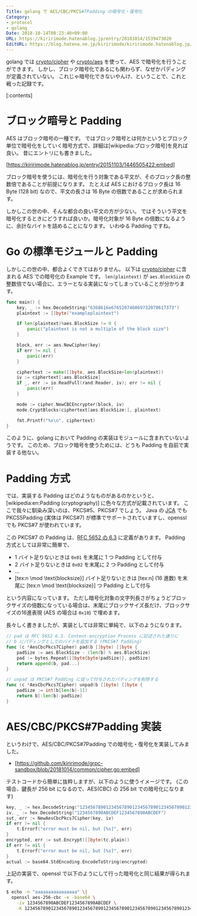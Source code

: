 ```yaml
---
Title: golang で AES/CBC/PKCS#7Padding の暗号化・復号化
Category:
- protocol
- golang
Date: 2018-10-14T08:23:40+09:00
URL: https://kiririmode.hatenablog.jp/entry/20181014/1539473020
EditURL: https://blog.hatena.ne.jp/kiririmode/kiririmode.hatenablog.jp/atom/entry/10257846132652713999
---
```


<!-- ignore-lint -->
golang では [crypto/cipher](https://golang.org/pkg/crypto/cipher/) や [crypto/aes](https://golang.org/pkg/crypto/aes/) を使って、AES で暗号化を行うことができます。
しかし、ブロック暗号化であるにも関わらず、なぜかパディングが定義されていない。
これじゃ暗号化できないやんけ、ということで、これと戦った記録です。

[:contents]

# ブロック暗号と Padding

AES はブロック暗号の一種です。
ではブロック暗号とは何かというとブロック単位で暗号化をしていく暗号方式で、詳細は[wikipedia:ブロック暗号]を見れば良い。
昔にエントリにも書きました。

[https://kiririmode.hatenablog.jp/entry/20151103/1446505422:embed]


ブロック暗号を使うには、暗号化を行う対象である平文が、そのブロック長の整数倍であることが前提になります。
たとえば AES におけるブロック長は 16 Byte (128 bit) なので、平文の長さは 16 Byte の倍数であることが求められます。


しかしこの世の中、そんな都合の良い平文の方が少ない。
ではそういう平文を暗号化するときにどうすれば良いか。暗号化対象が 16 Byte の倍数になるように、余計なバイトを詰めることになります。
いわゆる Padding ですね。

# Go の標準モジュールと Padding

しかしこの世の中、都合よくできてはおりません。
以下は [crypto/cipher](https://golang.org/pkg/crypto/cipher/) に含まれる AES での暗号化の Example です。
`len(plaintext)` が `aes.BlockSize` の整数倍でない場合に、エラーとなる実装になってしまっていることが分かります。

```go
func main() {
	key, _ := hex.DecodeString("6368616e676520746869732070617373")
	plaintext := []byte("exampleplaintext")

	if len(plaintext)%aes.BlockSize != 0 {
		panic("plaintext is not a multiple of the block size")
	}

	block, err := aes.NewCipher(key)
	if err != nil {
		panic(err)
	}

	ciphertext := make([]byte, aes.BlockSize+len(plaintext))
	iv := ciphertext[:aes.BlockSize]
	if _, err := io.ReadFull(rand.Reader, iv); err != nil {
		panic(err)
	}

	mode := cipher.NewCBCEncrypter(block, iv)
	mode.CryptBlocks(ciphertext[aes.BlockSize:], plaintext)

	fmt.Printf("%x\n", ciphertext)
}
```

このように、golang において Padding の実装はモジュールに含まれていないようです。
このため、ブロック暗号を使うためには、どうも Padding を自前で実装する他ない。

# Padding 方式

では、実装する Padding はどのようなものがあるのかというと、[wikipedia:en:Padding (cryptography)] に色々な方式が記載されています。
ここで我々に馴染み深いのは、PKCS#5、PKCS#7 でしょう。
Java の [JCA](https://docs.oracle.com/javase/jp/8/docs/technotes/guides/security/crypto/CryptoSpec.html) でも PKCS5Padding (実体は PKCS#7) が標準でサポートされていますし、openssl でも PKCS#7 が使われています。

この PKCS#7 の Padding は、[RFC 5652 の 6.3](https://tools.ietf.org/html/rfc5652#section-6.3) に定義があります。
Padding 方式としては非常に簡単で、

- 1 バイト足りないときは `0x01` を末尾に 1 つ Padding として付与
- 2 バイト足りないときは `0x02` を末尾に 2 つ Padding として付与
- ...
- [tex:n \mod \text{blocksize}] バイト足りないときは [tex:n] (16 進数) を末尾に [tex:n \mod \text{blocksize}] つ Padding として付与

という内容になっています。
ただし暗号化対象の文字列長さがちょうどブロックサイズの倍数になっている場合は、末尾にブロックサイズ長だけ、ブロックサイズの16進表現 (AES の場合は `0x10`) で埋めます。

長々しく書きましたが、実装としては非常に単純で、以下のようになります。

```go
// pad は RFC 5652 6.3. Content-encryption Process に記述された通りに
// b にパディングとしてのバイトを追加する (PKCS#7 Padding)
func (c *AesCbcPkcs7Cipher) pad(b []byte) []byte {
	padSize := aes.BlockSize - (len(b) % aes.BlockSize)
	pad := bytes.Repeat([]byte{byte(padSize)}, padSize)
	return append(b, pad...)
}

// unpad は PKCS#7 Padding に従って付与されたパディングを削除する
func (c *AesCbcPkcs7Cipher) unpad(b []byte) []byte {
	padSize := int(b[len(b)-1])
	return b[:len(b)-padSize]
}
```

# AES/CBC/PKCS#7Padding 実装

というわけで、AES/CBC/PKCS#7Padding での暗号化・復号化を実装してみました。

- [https://github.com/kiririmode/grpc-sandbox/blob/20181014/common/cipher.go:embed]

テストコードから簡単に抜粋しますが、以下のように使うイメージです。
(この場合、鍵長が 256 bit になるので、AES(CBC) の 256 bit での暗号化になります)

```go
key, _ := hex.DecodeString("1234567890123456789012345678901234567890123456789012345678901234")
iv, _ := hex.DecodeString("1234567890ABCDEF1234567890ABCDEF")
sut, err := NewAesCbcPkcs7Cipher(key, iv)
if err != nil {
	t.Errorf("error must be nil, but [%s]", err)
}
encrypted, err := sut.Encrypt([]byte(tc.plain))
if err != nil {
	t.Errorf("error must be nil, but [%s]", err)
}
actual := base64.StdEncoding.EncodeToString(encrypted)
```

上記の実装で、openssl で以下のようにして行った暗号化と同じ結果が得られます。

```zsh
$ echo -n "aaaaaaaaaaaaaaaa" \|
  openssl aes-256-cbc -e -base64 \
    -iv 1234567890ABCDEF1234567890ABCDEF \
    -K 1234567890123456789012345678901234567890123456789012345678901234
```
